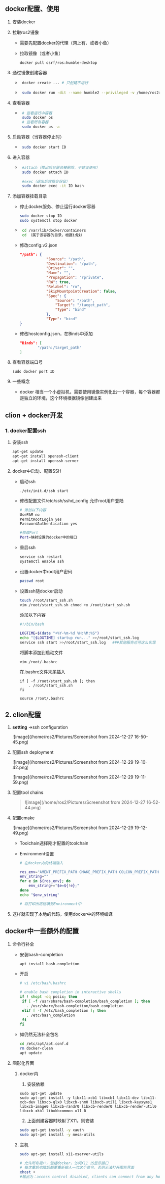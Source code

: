 ## docker配置、使用

1. 安装docker

2. 拉取ros2镜像

   - 需要先配置docker的代理（网上有、或者小鱼）

   - 拉取镜像（或者小鱼）

     ```
     docker pull osrf/ros:humble-desktop
     ```

3. 通过镜像创建容器

   - ```bash
      docker create ... # 只创建不运行
      ```

   - ```bash
      sudo docker run -dit --name humble2 --privileged -v /home/ros2:/home/ros2 -v /tmp/.X11-unix:/tmp/.X11-unix -v /dev:/dev -v /dev/dri:/dev/dri -p 8080:80 -e DISPLAY=unix$DISPLAY 镜像名字(fishros2/ros:humble-desktop-full) # 创建并运行
      ```

4. 查看容器

   - ```bash
      # 查看运行中容器
      sudo docker ps 
      # 查看所有容器
      sudo docker ps -a
      ```
   
5. 启动容器（当容器停止时）

   - ```bash
      sudo docker start ID
      ```

6. 进入容器

   - ```bash
      #attach（推出后容器会被删除，不建议使用）
      sudo docker attach ID
      
      #exec（退出后容器会保留）
      sudo docker exec -it ID bash
      ```

7. 添加容器挂载目录

   - 停止docker服务、停止运行docker容器

      ```bash
      sudo docker stop ID
      sudo systemctl stop docker
      ```

      

   - ```bash
      cd /var/lib/docker/containers
      cd （属于该容器的目录，根据id找）
      ```

   - 修改config.v2.json

      ```json
      "/path": {
                  "Source": "/path",
                  "Destination": "/path",
                  "Driver": "",
                  "Name": "",
                  "Propagation": "rprivate",
                  "RW": true,
                  "Relabel": "ro",
                  "SkipMountpointCreation": false,
                  "Spec": {
                      "Source": "/path",
                      "Target": "/taeget_path",
                      "Type": "bind"
                  },
                  "Type": "bind"
      }
      ```

   - 修改hostconfig.json，在Binds中添加

      ```json
      "Binds": [
              "/path:/target_path"
      ]
      ```

8. 查看容器端口号

   ```
   sudo docker port ID
   ```

9. 一些概念

   - docker 相当一个小虚拟机，需要使用镜像实例化出一个容器，每个容器都是独立的环境，这个环境根据镜像创建出来



## clion + docker开发

### 1. docker配置ssh

1. 安装ssh

   ```bash
   apt-get update 
   apt-get install openssh-client
   apt-get install openssh-server
   ```

   

2. docker中启动、配置SSH

   - 启动ssh

     ```
     ./etc/init.d/ssh start 
     ```

   - 修改配置文件/etc/ssh/sshd_config 允许root用户登陆

     ```bash
     # 添加以下内容
     UsePAM no
     PermitRootLogin yes
     PasswordAuthentication yes
     
     #修改Port
     Port=映射设置的docker中的端口
     ```

   - 重启ssh

     ```bash
     service ssh restart
     systemctl enable ssh
     ```

   - 设置docker中root用户密码 

     ```bash
     passwd root
     ```

   - 设置ssh随docker启动

     ```bash
     touch /root/start_ssh.sh  
     vim /root/start_ssh.sh chmod +x /root/start_ssh.sh
     ```

     添加以下内容

     ```bash
     #!/bin/bash   
     
     LOGTIME=$(date "+%Y-%m-%d %H:%M:%S") 
     echo "[$LOGTIME] startup run..." >>/root/start_ssh.log 
     service ssh start >>/root/start_ssh.log   ###其他服务也可这么实现
     ```

     将脚本添加到启动文件

     ```
     vim /root/.bashrc
     ```

     在.bashrc文件末尾插入

     ```
     if [ -f /root/start_ssh.sh ]; then       
         . /root/start_ssh.sh 
     fi
     ```

     ```
     source /root/.bashrc
     ```

     

## 2. clion配置

1. **setting** ->ssh configuration

   ![image](/home/ros2/Pictures/Screenshot from 2024-12-27 16-50-45.png)

2. 配置ssh deployment

   ![image](/home/ros2/Pictures/Screenshot from 2024-12-29 19-10-42.png)

   ![image](/home/ros2/Pictures/Screenshot from 2024-12-29 19-11-59.png)

3. 配置tool chains

   > ![image](/home/ros2/Pictures/Screenshot from 2024-12-27 16-52-44.png)

4. 配置cmake

   ![image](/home/ros2/Pictures/Screenshot from 2024-12-29 19-12-49.png)

   - Toolchain选择刚才配置的toolchain

   - Environment设置

     ```bash
     # 在docker内的终端输入
     
     ros_env="AMENT_PREFIX_PATH CMAKE_PREFIX_PATH COLCON_PREFIX_PATH PKG_CONFIG_PATH PYTHONPATH LD_LIBRARY_PATH PATH ROS_DISTRO ROS_PYTHON_VERSION ROS_LOCALHOST_ONLY ROS_VERSION"
     env_string=""
     for e in ${ros_env}; do
         env_string+="$e=${!e};"
     done
     echo "$env_string"
     
     # 将打印出路径填到Environment中
     ```

5. 这样就实现了本地的代码，使用docker中的环境编译

## docker中一些额外的配置

1. 命令行补全

   - 安装bash-completion

     ```bash
     apt install bash-completion
     ```

   - 开启

     ```bash
     # vi /etc/bash.bashrc
     
     # enable bash completion in interactive shells
     if ! shopt -oq posix; then
      if [ -f /usr/share/bash-completion/bash_completion ]; then
        . /usr/share/bash-completion/bash_completion
      elif [ -f /etc/bash_completion ]; then
        . /etc/bash_completion
      fi
     fi
     ```

   - 如仍然无法补全包名

     ```bash
     cd /etc/apt/apt.conf.d
     rm docker-clean
     apt update
     ```

2. 图形化界面

   1. docker内

      1. 安装依赖

      ```
      sudo apt-get update
      sudo apt-get install -y libx11-xcb1 libxcb1 libx11-dev libx11-xcb-dev libxcb-glx0 libxcb-shm0 libxcb-util1 libxcb-keysyms1 libxcb-image0 libxcb-randr0 libxcb-render0 libxcb-render-util0 libxcb-xkb1 libxkbcommon-x11-0
      ```

      2. 上面创建容器时映射了X11，则安装

      ```bash
      sudo apt-get install -y xauth
      sudo apt-get install -y mesa-utils
      ```

   2. 主机

      ```bash
      sudo apt-get install x11-xserver-utils
      
      # 允许所有用户，包括docker，访问X11 的显示接口
      # 每次重启电脑后都要重新输入一次这个命令，否则无法打开图形界面
      xhost +
      #输出为：access control disabled, clients can connect from any host
      
      ```
      
      
   
   

